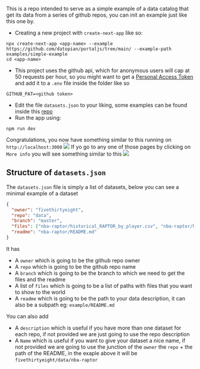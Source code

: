 This is a repo intended to serve as a simple example of a data catalog that get its data from a series of github repos, you can init an example just like this one by.

- Creating a new project with `create-next-app` like so:

```
npx create-next-app <app-name> --example https://github.com/datopian/portaljs/tree/main/ --example-path examples/simple-example
cd <app-name>
```

- This project uses the github api, which for anonymous users will cap at 50 requests per hour, so you might want to get a [Personal Access Token](https://docs.github.com/en/authentication/keeping-your-account-and-data-secure/creating-a-personal-access-token) and add it to a `.env` file inside the folder like so

```
GITHUB_PAT=<github token>
```

- Edit the file `datasets.json` to your liking, some examples can be found inside this [repo](https://github.com/datasets)
- Run the app using:

```
npm run dev
```

Congratulations, you now have something similar to this running on `http://localhost:3000`
![](https://i.imgur.com/jAljJ9C.png)
If yo go to any one of those pages by clicking on `More info` you will see something similar to this
![](https://i.imgur.com/AoJd4O0.png)


## Structure of `datasets.json`

The `datasets.json` file is simply a list of datasets, below you can see a minimal example of a dataset

```json
{
  "owner": "fivethirtyeight",
  "repo": "data",
  "branch": "master",
  "files": ["nba-raptor/historical_RAPTOR_by_player.csv", "nba-raptor/historical_RAPTOR_by_team.csv"],
  "readme": "nba-raptor/README.md"
}
```

It has

- A `owner` which is going to be the github repo owner
- A `repo` which is going to be the github repo name
- A `branch` which is going to be the branch to which we need to get the files and the readme
- A list of `files` which is going to be a list of paths with files that you want to show to the world
- A `readme` which is going to be the path to your data description, it can also be a subpath eg: `example/README.md`

You can also add

- A `description` which is useful if you have more than one dataset for each repo, if not provided we are just going to use the repo description
- A `Name` which is useful if you want to give your dataset a nice name, if not provided we are going to use the junction of the `owner` the `repo` + the path of the README, in the exaple above it will be `fivethirtyeight/data/nba-raptor`
